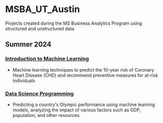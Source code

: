 # MSBA_UT_Austin
Projects created during the MS Business Analytics Program using structured and unstructured data

## Summer 2024

### [Introduction to Machine Learning](https://github.com/girirohan36/Cardiovascular_diseaseprediction)
- Machine learning techniques to predict the 10-year risk of Coronary Heart Disease (CHD) and recommend preventive measures for at-risk individuals

### [Data Science Programming](https://github.com/girirohan36/MISS381N)
- Predicting a country's Olympic performance using machine learning models, analyzing the impact of various factors such as GDP, population, and other resources.
